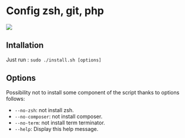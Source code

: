 Config zsh, git, php
=========================

![](https://raw.github.com/lesmyrmidons/dotfiles/master/img/screenshot.png)


Intallation
-----------

Just run : `sudo ./install.sh [options]`

Options
-------

Possibility not to install some component of the script thanks to options follows:

* `--no-zsh`: not install zsh.
* `--no-composer`: not install composer.
* `--no-term`: not install term terminator.
* `--help`: Display this help message.
